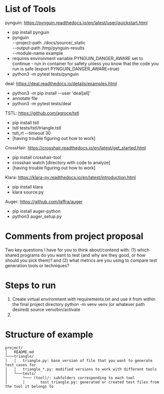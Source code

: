# List of Tools
pynguin: https://pynguin.readthedocs.io/en/latest/user/quickstart.html 
- pip install pynguin
- pynguin \
    --project-path ./docs/source/_static \
    --output-path /tmp/pynguin-results \
    --module-name example 
- requires environment variable PYNGUIN_DANGER_AWARE set to continue - run in container for safety unless you know that the code you run is safe (export PYNGUIN_DANGER_AWARE=true)
- python3 -m pytest tests/pynguin

deal: https://deal.readthedocs.io/details/examples.html
- python3 -m pip install --user 'deal[all]'
- annotate file
- python3 -m pytest tests/deal

TSTL: https://github.com/agroce/tstl
- pip install tstl
- tstl tests/tstl/triangle.tstl
- tstl_rt --timeout 30 
- [having trouble figuring out how to work]

CrossHair: https://crosshair.readthedocs.io/en/latest/get_started.html
- pip install crosshair-tool
- crosshair watch [directory with code to analyze]
- [having trouble figuring out how to work]

Klara: https://klara-py.readthedocs.io/en/latest/introduction.html
- pip install klara
- klara source.py

Auger: https://github.com/laffra/auger
- pip install auger-python
- python3 auger_setup.py

# Comments from project proposal
Two key questions I have for you to think about/contend with: (1) which shared programs do you want to test (and why are they good, or how should you pick them)? and (2) what metrics are you using to compare test generation tools or techniques?

# Steps to run
1. Create virtual environment with requirements.txt and use it
    from within the final project directory
        python -m venv venv (or whatever path desired)
        source venv/bin/activate
2. 

# Structure of example
```
project/
│   README.md 
└───triangle/
│   │   triangle.py: base version of file that you want to generate test cases for
│   │   triangle_*.py: modified versions to work with different tools
│   └───tests/
│       └─── (tool)/: subfolders corresponding to each tool
│       │       test_triangle.py: generated or created test files from the tool it belongs to
```
